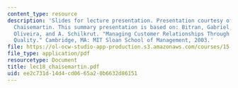```yaml
---
content_type: resource
description: 'Slides for lecture presentation. Presentation courtesy of Adrien de
  Chaisemartin. This summary presentation is based on: Bitran, Gabriel, P. Rocha e
  Oliveira, and A. Schilkrut. "Managing Customer Relationships Through Price and Service
  Quality." Cambridge, MA: MIT Sloan School of Management, 2003.'
file: https://ol-ocw-studio-app-production.s3.amazonaws.com/courses/15-764-the-theory-of-operations-management-spring-2004/ee2c731d14d4cd0665a20b6632d86151_lec18_chaisemartin.pdf
file_type: application/pdf
resourcetype: Document
title: lec18_chaisemartin.pdf
uid: ee2c731d-14d4-cd06-65a2-0b6632d86151
---
```

